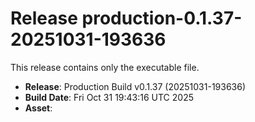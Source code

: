 # Release production-0.1.37-20251031-193636

This release contains only the executable file.

- **Release**: Production Build v0.1.37 (20251031-193636)
- **Build Date**: Fri Oct 31 19:43:16 UTC 2025
- **Asset**: 
